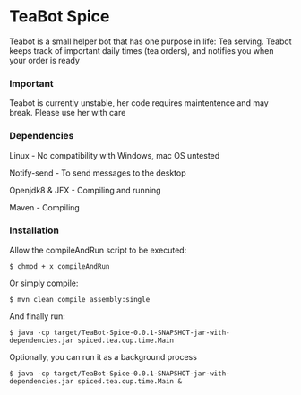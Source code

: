 # TeaBot Spice
Teabot is a small helper bot that has one purpose in life: Tea serving. Teabot keeps track of important daily times (tea orders), and notifies you when your order is ready
### Important
Teabot is currently unstable, her code requires maintentence and may break. Please use her with care
### Dependencies
Linux - No compatibility with Windows, mac OS untested

Notify-send - To send messages to the desktop

Openjdk8 & JFX - Compiling and running

Maven - Compiling

### Installation
Allow the compileAndRun script to be executed:
```
$ chmod + x compileAndRun
```
Or simply compile:
```
$ mvn clean compile assembly:single
```
And finally run:
```
$ java -cp target/TeaBot-Spice-0.0.1-SNAPSHOT-jar-with-dependencies.jar spiced.tea.cup.time.Main
```
Optionally, you can run it as a background process
```
$ java -cp target/TeaBot-Spice-0.0.1-SNAPSHOT-jar-with-dependencies.jar spiced.tea.cup.time.Main &
```


